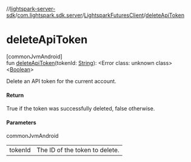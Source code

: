 //[lightspark-server-sdk](../../../index.md)/[com.lightspark.sdk.server](../index.md)/[LightsparkFuturesClient](index.md)/[deleteApiToken](delete-api-token.md)

# deleteApiToken

[commonJvmAndroid]\
fun [deleteApiToken](delete-api-token.md)(tokenId: [String](https://kotlinlang.org/api/latest/jvm/stdlib/kotlin/-string/index.html)): &lt;Error class: unknown class&gt;&lt;[Boolean](https://kotlinlang.org/api/latest/jvm/stdlib/kotlin/-boolean/index.html)&gt;

Delete an API token for the current account.

#### Return

True if the token was successfully deleted, false otherwise.

#### Parameters

commonJvmAndroid

| | |
|---|---|
| tokenId | The ID of the token to delete. |
